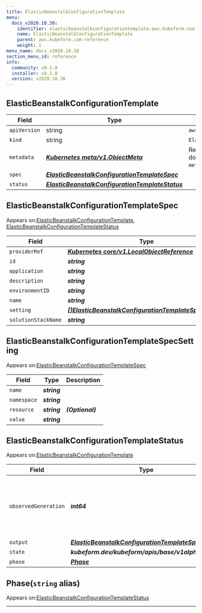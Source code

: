 ```yaml
---
title: ElasticBeanstalkConfigurationTemplate
menu:
  docs_v2020.10.30:
    identifier: elasticbeanstalkconfigurationtemplate-aws.kubeform.com
    name: ElasticBeanstalkConfigurationTemplate
    parent: aws.kubeform.com-reference
    weight: 1
menu_name: docs_v2020.10.30
section_menu_id: reference
info:
  community: v0.3.0
  installer: v0.3.0
  version: v2020.10.30
---
```


## ElasticBeanstalkConfigurationTemplate
| Field | Type | Description |
| ------ | ----- | ----------- |
| `apiVersion` | string | `aws.kubeform.com/v1alpha1` |
|    `kind` | string | `ElasticBeanstalkConfigurationTemplate` |
| `metadata` | ***[Kubernetes meta/v1.ObjectMeta](https://v1-18.docs.kubernetes.io/docs/reference/generated/kubernetes-api/v1.18/#objectmeta-v1-meta)***|Refer to the Kubernetes API documentation for the fields of the `metadata` field.|
| `spec` | ***[ElasticBeanstalkConfigurationTemplateSpec](#elasticbeanstalkconfigurationtemplatespec)***||
| `status` | ***[ElasticBeanstalkConfigurationTemplateStatus](#elasticbeanstalkconfigurationtemplatestatus)***||
## ElasticBeanstalkConfigurationTemplateSpec

Appears on:[ElasticBeanstalkConfigurationTemplate](#elasticbeanstalkconfigurationtemplate), [ElasticBeanstalkConfigurationTemplateStatus](#elasticbeanstalkconfigurationtemplatestatus)

| Field | Type | Description |
| ------ | ----- | ----------- |
| `providerRef` | ***[Kubernetes core/v1.LocalObjectReference](https://v1-18.docs.kubernetes.io/docs/reference/generated/kubernetes-api/v1.18/#localobjectreference-v1-core)***||
| `id` | ***string***||
| `application` | ***string***||
| `description` | ***string***| ***(Optional)*** |
| `environmentID` | ***string***| ***(Optional)*** |
| `name` | ***string***||
| `setting` | ***[[]ElasticBeanstalkConfigurationTemplateSpecSetting](#elasticbeanstalkconfigurationtemplatespecsetting)***| ***(Optional)*** |
| `solutionStackName` | ***string***| ***(Optional)*** |
## ElasticBeanstalkConfigurationTemplateSpecSetting

Appears on:[ElasticBeanstalkConfigurationTemplateSpec](#elasticbeanstalkconfigurationtemplatespec)

| Field | Type | Description |
| ------ | ----- | ----------- |
| `name` | ***string***||
| `namespace` | ***string***||
| `resource` | ***string***| ***(Optional)*** |
| `value` | ***string***||
## ElasticBeanstalkConfigurationTemplateStatus

Appears on:[ElasticBeanstalkConfigurationTemplate](#elasticbeanstalkconfigurationtemplate)

| Field | Type | Description |
| ------ | ----- | ----------- |
| `observedGeneration` | ***int64***| ***(Optional)*** Resource generation, which is updated on mutation by the API Server.|
| `output` | ***[ElasticBeanstalkConfigurationTemplateSpec](#elasticbeanstalkconfigurationtemplatespec)***| ***(Optional)*** |
| `state` | ***kubeform.dev/kubeform/apis/base/v1alpha1.State***| ***(Optional)*** |
| `phase` | ***[Phase](#phase)***| ***(Optional)*** |
## Phase(`string` alias)

Appears on:[ElasticBeanstalkConfigurationTemplateStatus](#elasticbeanstalkconfigurationtemplatestatus)

---
